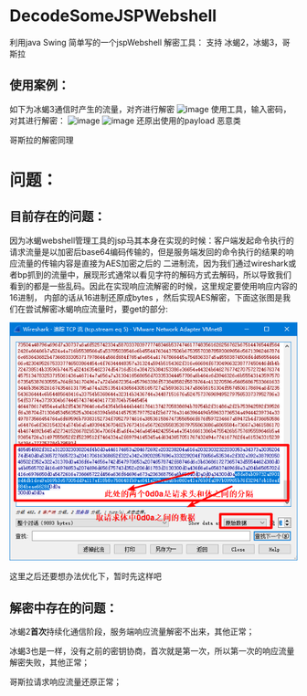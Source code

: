 # DecodeSomeJSPWebshell
利用java Swing 简单写的一个jspWebshell 解密工具：
  支持 冰蝎2，冰蝎3，哥斯拉
## 使用案例：
如下为冰蝎3通信时产生的流量，对齐进行解密
![image](https://user-images.githubusercontent.com/39674723/196080564-db91433d-44e4-41cb-9865-85464066c90a.png)
使用工具，输入密码，对其进行解密：
![image](https://user-images.githubusercontent.com/39674723/196080624-d058cdf1-7160-405f-bfab-5dacdf60e579.png)
![image](https://user-images.githubusercontent.com/39674723/196080633-b743a516-90d5-4752-b2d8-707924ddf02d.png)
还原出使用的payload 恶意类

哥斯拉的解密同理
  
# 问题： 
## 目前存在的问题：
  因为冰蝎webshell管理工具的jsp马其本身在实现的时候：客户端发起命令执行的请求流量是以加密后base64编码传输的，但是服务端发回的命令执行的结果的响应流量的传输内容是直接为AES加密之后的
二进制流，因为我们通过wireshark或者bp抓到的流量中，展现形式通常以看见字符的解码方式去解码，所以导致我们看到的都是一些乱码。因此在实现响应流解密的时候，这里规定要使用响应内容的16进制，
内部的话从16进制还原成bytes ，然后实现AES解密，下面这张图是我们在尝试解密冰蝎响应流量时，要get的部分:

![avatar](./forreadme1.png)

这里之后还要想办法优化下，暂时先这样吧

## 解密中存在的问题：
  冰蝎2**首次**持续化通信阶段，服务端响应流量解密不出来，其他正常；
  
  冰蝎3也是一样，没有之前的密钥协商，首次就是第一次，所以第一次的响应流量解密失败，其他正常；
  
  哥斯拉请求响应流量还原正常；
